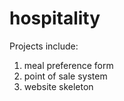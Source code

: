 # hospitality
Projects include:
<ol>
  <li>meal preference form</li>
  <li>point of sale system</li>
  <li>website skeleton</li>
</ol>
